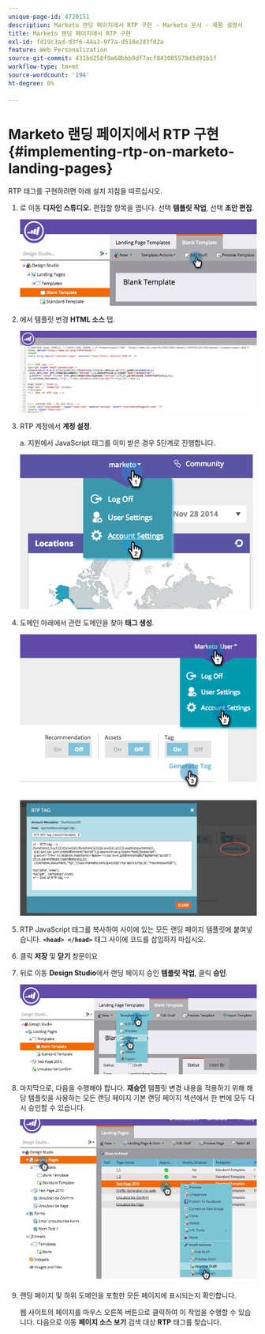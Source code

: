```yaml
---
unique-page-id: 4720151
description: Marketo 랜딩 페이지에서 RTP 구현 - Marketo 문서 - 제품 설명서
title: Marketo 랜딩 페이지에서 RTP 구현
exl-id: fd19c3ad-d3f6-44a3-9f7a-d518e2d3f02a
feature: Web Personalization
source-git-commit: 431bd258f9a68bbb9df7acf043085578d3d91b1f
workflow-type: tm+mt
source-wordcount: '194'
ht-degree: 0%

---
```


# Marketo 랜딩 페이지에서 RTP 구현 {#implementing-rtp-on-marketo-landing-pages}

RTP 태그를 구현하려면 아래 설치 지침을 따르십시오.

1. 로 이동 **디자인 스튜디오.** 편집할 항목을 엽니다. 선택 **템플릿 작업**, 선택 **초안 편집**.

   ![](assets/image2015-4-26-18-3a27-3a4.png)

1. 에서 템플릿 변경 **HTML 소스** 탭.

   ![](assets/image2015-4-26-18-3a28-3a17.png)

1. RTP 계정에서 **계정 설정**.

   a. 지원에서 JavaScript 태그를 이미 받은 경우 5단계로 진행합니다.

   ![](assets/image2014-11-30-15-3a19-3a21-2.png)

1. 도메인 아래에서 관련 도메인을 찾아 **태그 생성**.

   ![](assets/image2015-4-26-18-3a27-3a35.png)

   ![](assets/image2014-11-30-15-3a20-3a17-2.png)

1. RTP JavaScript 태그를 복사하여 사이에 있는 모든 랜딩 페이지 템플릿에 붙여넣습니다. **`<head> </head>`** 태그 사이에 코드를 삽입하지 마십시오.

1. 클릭 **저장** 및 **닫기** 창문이요

1. 뒤로 이동 **Design Studio**&#x200B;에서 랜딩 페이지 승인 **템플릿 작업**, 클릭 **승인**.

   ![](assets/image2015-4-26-18-3a28-3a30.png)

1. 마지막으로, 다음을 수행해야 합니다. **재승인** 템플릿 변경 내용을 적용하기 위해 해당 템플릿을 사용하는 모든 랜딩 페이지 기본 랜딩 페이지 섹션에서 한 번에 모두 다시 승인할 수 있습니다.

   ![](assets/image2015-4-26-18-3a28-3a49.png)

1. 랜딩 페이지 및 하위 도메인을 포함한 모든 페이지에 표시되는지 확인합니다.

   웹 사이트의 페이지를 마우스 오른쪽 버튼으로 클릭하여 이 작업을 수행할 수 있습니다. 다음으로 이동 **페이지 소스 보기** 검색 대상 **RTP** 태그를 찾습니다.
